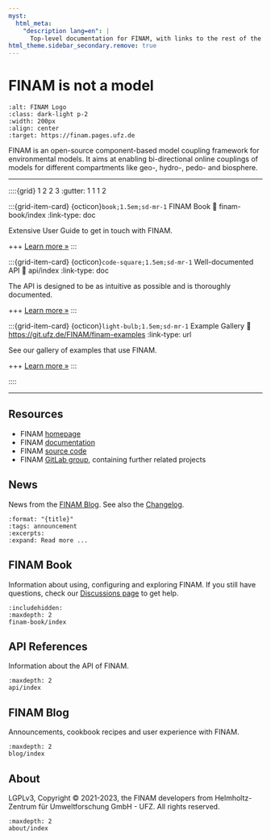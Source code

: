 ```yaml
---
myst:
  html_meta:
    "description lang=en": |
      Top-level documentation for FINAM, with links to the rest of the site..
html_theme.sidebar_secondary.remove: true
---
```


# FINAM is not a model

```{image} _static/logo.svg
:alt: FINAM Logo
:class: dark-light p-2
:width: 200px
:align: center
:target: https://finam.pages.ufz.de
```

FINAM is an open-source component-based model coupling framework for environmental models.
It aims at enabling bi-directional online couplings of models for different compartments like geo-, hydro-, pedo- and biosphere.

---

::::{grid} 1 2 2 3
:gutter: 1 1 1 2

:::{grid-item-card} {octicon}`book;1.5em;sd-mr-1` FINAM Book
:link: finam-book/index
:link-type: doc

Extensive User Guide to get in touch with FINAM.

+++
[Learn more »](finam-book/index)
:::

:::{grid-item-card} {octicon}`code-square;1.5em;sd-mr-1` Well-documented API
:link: api/index
:link-type: doc

The API is designed to be as intuitive as possible and is thoroughly documented.

+++
[Learn more »](api/index)
:::

:::{grid-item-card} {octicon}`light-bulb;1.5em;sd-mr-1` Example Gallery
:link: https://git.ufz.de/FINAM/finam-examples
:link-type: url

See our gallery of examples that use FINAM.

+++
[Learn more »](https://git.ufz.de/FINAM/finam-examples)
:::

::::

---

## Resources

* FINAM [homepage](https://finam.pages.ufz.de)
* FINAM [documentation](https://finam.pages.ufz.de/finam/)
* FINAM [source code](https://git.ufz.de/FINAM/finam)
* FINAM [GitLab group](https://git.ufz.de/FINAM), containing further related projects

## News

News from the [FINAM Blog](blog/index). See also the [Changelog](changelog).

```{postlist} 3
:format: "{title}"
:tags: announcement
:excerpts:
:expand: Read more ...
```

## FINAM Book

Information about using, configuring and exploring FINAM.
If you still have questions, check our [Discussions page](https://github.com/finam-ufz/finam/discussions) to get help.

```{toctree}
:includehidden:
:maxdepth: 2
finam-book/index
```

## API References

Information about the API of FINAM.

```{toctree}
:maxdepth: 2
api/index
```

## FINAM Blog

Announcements, cookbook recipes and user experience with FINAM.

```{toctree}
:maxdepth: 2
blog/index
```

## About

LGPLv3, Copyright © 2021-2023, the FINAM developers from Helmholtz-Zentrum für Umweltforschung GmbH - UFZ. All rights reserved.

```{toctree}
:maxdepth: 2
about/index
```
